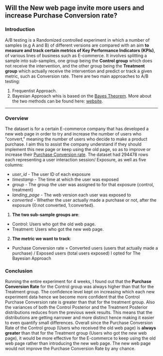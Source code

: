 ## Will the New web page invite more users and increase Purchase Conversion rate?
### Introduction
A/B testing is a Randomized controlled experiment in which a number of samples (e.g A and B) of different versions are compared with an aim **to measure and track certain 
metrics of Key Performance Indicators (KPIs)**, of various lines of business such as E-commerce.
It involves splitting a sample into sub-samples, one group being the **Control group** which does not receive the intervention, and the
other group being the **Treatment group** which actually receive the intervention and predict or track a given metric, such as Conversion rate.
There are two main approaches to A/B testing:
1. Frequentist Approach.
2. Bayesian Approach whis is based on the [Bayes Theorem](https://en.m.wikipedia.org/wiki/Bayes%27_theorem).
More about the two methods can be found here: [website](https://www.redjournal.org/article/S0360-3016(21)03256-9/fulltext).
---
### Overview
The dataset is for a certain E-commerce company that has developed a new web page in order to try and increase the number of users who "convert," meaning the
number of users who decide to make a product purchase. I aim this to assist the company understand if they should implement this new page or keep using the old page,
so as to improve or increase their [Purchase Conversion rate](https://www.hotjar.com/blog/website-conversion/).
The dataset had 294478 rows each representing a user interaction session/ Exposure, as well as five columns:
- *user_id* - The user ID of each exposure
- *timestamp* - The time at which the user was exposed
- *group* - The group the user was assigned to for that exposure {control, treatment)
- *landing_page* - The web version each user was exposed to
- *converted* - Whether the user actually made a purchase or not, after the exposure {0:not converted, 1:converted}.
1. **The two sub-sample groups are**:
* Control: Users who got the old web page.
* Treatment: Users who got the new web page.
2. **The metric we want to track**:
* Purchase Conversion rate = Converted users (users that actually made a purchase) / Exposed users (total users exposed)
I opted for The Bayesian Approach
### Conclusion
Running the entire experiment for 4 weeks, I found out that the **Purchase Conversion Rate** for the Control group was always higher than that for the Treatment group.
The confidence level kept on increasing which each new experiment data hence we become more confident that the Control Purchase Conversion rate is greater than that for the treatment group.
Also the variances of both the Control Posterior and the Treatment Posterior distributions reduces from the previous week results. This means that the distributions are getting narrower and more distinct hence making it easier to even quantify small differences.
Overall since the Purchase Conversion Rate of the Control group (Users who received the old web page) is **always greater** than that for the Treatment group (Users who got the new web page), it would be more effective for the E-commerce to keep using the old web page rather than introducing the new web page.
The new web page would not improve the Purchase Conversion Rate by any chance.

